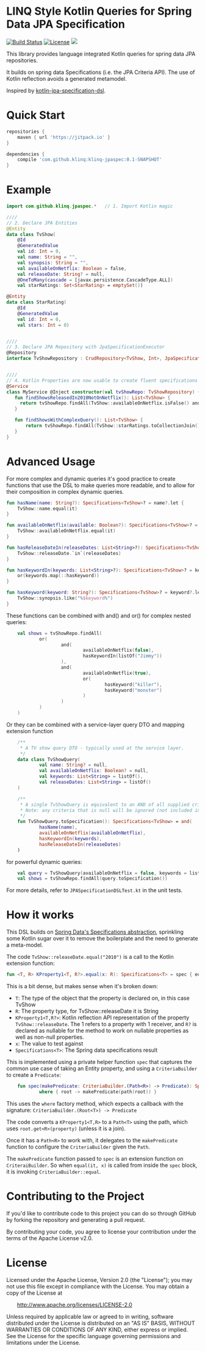 # LINQ Style Kotlin Queries for Spring Data JPA Specification
[![Build Status](https://travis-ci.org/klinq/klinq-jpaspec.svg?branch=master)](https://travis-ci.org/klinq/klinq-jpaspec)
[![License](http://img.shields.io/:license-apache-blue.svg?style=flat-square)](http://www.apache.org/licenses/LICENSE-2.0.html)
[![](https://jitpack.io/v/klinq/klinq-jpaspec.svg)](https://jitpack.io/#klinq/klinq-jpaspec)

This library provides language integrated Kotlin queries for spring data JPA repositories.
 
It builds on spring data Specifications (i.e. the JPA Criteria API).
The use of Kotlin reflection avoids a generated metamodel.

Inspired by [kotlin-jpa-specification-dsl](https://github.com/consoleau/kotlin-jpa-specification-dsl).

# Quick Start

```groovy
repositories {
    maven { url 'https://jitpack.io' }
}

dependencies {
    compile 'com.github.klinq:klinq-jpaspec:0.1-SNAPSHOT'
}
```

# Example #

```kotlin
import com.github.klinq.jpaspec.*   // 1. Import Kotlin magic

////
// 2. Declare JPA Entities
@Entity
data class TvShow(
    @Id
    @GeneratedValue
    val id: Int = 0,
    val name: String = "",
    val synopsis: String = "",
    val availableOnNetflix: Boolean = false,
    val releaseDate: String? = null,
    @OneToMany(cascade = [javax.persistence.CascadeType.ALL])
    val starRatings: Set<StarRating> = emptySet())

@Entity
data class StarRating(
    @Id
    @GeneratedValue
    val id: Int = 0,
    val stars: Int = 0)


////
// 3. Declare JPA Repository with JpaSpecificationExecutor
@Repository
interface TvShowRepository : CrudRepository<TvShow, Int>, JpaSpecificationExecutor<TvShow>


////
// 4. Kotlin Properties are now usable to create fluent specifications
@Service
class MyService @Inject constructor(val tvShowRepo: TvShowRepository) {
   fun findShowsReleasedIn2010NotOnNetflix(): List<TvShow> {
     return tvShowRepo.findAll(TvShow::availableOnNetflix.isFalse() and TvShow::releaseDate.equal("2010"))
   }

   fun findShowsWithComplexQuery(): List<TvShow> {
       return tvShowRepo.findAll(TvShow::starRatings.toCollectionJoin().where(StarRating::stars).equal(2))
   }
}
```

# Advanced Usage #

For more complex and dynamic queries it's good practice to create functions that use the DSL to make queries more readable,
and to allow for their composition in complex dynamic queries.

```kotlin
fun hasName(name: String?): Specifications<TvShow>? = name?.let {
    TvShow::name.equal(it)
}

fun availableOnNetflix(available: Boolean?): Specifications<TvShow>? = available?.let {
    TvShow::availableOnNetflix.equal(it)
}

fun hasReleaseDateIn(releaseDates: List<String>?): Specifications<TvShow>? = releaseDates?.let {
    TvShow::releaseDate.`in`(releaseDates)
}

fun hasKeywordIn(keywords: List<String>?): Specifications<TvShow>? = keywords?.let {
    or(keywords.map(::hasKeyword))
}

fun hasKeyword(keyword: String?): Specifications<TvShow>? = keyword?.let {
    TvShow::synopsis.like("%$keyword%")
}
```

These functions can be combined with and() and or() for complex nested queries:

```kotlin
    val shows = tvShowRepo.findAll(
            or(
                    and(
                            availableOnNetflix(false),
                            hasKeywordIn(listOf("Jimmy"))
                    ),
                    and(
                            availableOnNetflix(true),
                            or(
                                    hasKeyword("killer"),
                                    hasKeyword("monster")
                            )
                    )
            )
    )
```

Or they can be combined with a service-layer query DTO and mapping extension function

```kotlin
    /**
     * A TV show query DTO - typically used at the service layer.
     */
    data class TvShowQuery(
            val name: String? = null,
            val availableOnNetflix: Boolean? = null,
            val keywords: List<String> = listOf(),
            val releaseDates: List<String> = listOf()
    )

    /**
     * A single TvShowQuery is equivalent to an AND of all supplied criteria.
     * Note: any criteria that is null will be ignored (not included in the query).
     */
    fun TvShowQuery.toSpecification(): Specifications<TvShow> = and(
            hasName(name),
            availableOnNetflix(availableOnNetflix),
            hasKeywordIn(keywords),
            hasReleaseDateIn(releaseDates)
    )
```

for powerful dynamic queries:

```kotlin
    val query = TvShowQuery(availableOnNetflix = false, keywords = listOf("Rick", "Jimmy"))
    val shows = tvShowRepo.findAll(query.toSpecification())
```

For more details, refer to `JPASpecificationDSLTest.kt` in the unit tests.

# How it works #

This DSL builds on [Spring Data's Specifications abstraction](http://docs.spring.io/spring-data/jpa/docs/current/reference/html/#specifications), sprinkling some Kotlin sugar over it to remove the boilerplate and the need to generate a meta-model.

The code `TvShow::releaseDate.equal("2010")` is a call to the Kotlin extension function:

```kotlin
fun <T, R> KProperty1<T, R?>.equal(x: R): Specifications<T> = spec { equal(it, x) }
```

This is a bit dense, but makes sense when it's broken down:

- `T`: The type of the object that the property is declared on, in this case TvShow
- `R`: The property type, for TvShow::releaseDate it is String
- `KProperty1<T,R?>`: Kotlin reflection API representation of the property `TvShow::releaseDate`. The 1 refers to a property with 1 receiver, and `R?` is declared as nullable for the method to work on nullable properties as well as non-null properties.
- `x`: The value to test against
- `Specifications<T>`: The Spring data specifications result

This is implemented using a private helper function `spec` that captures the common use case of taking an Entity property, and using a `CriteriaBuilder` to create a `Predicate`:

```kotlin
    fun spec(makePredicate: CriteriaBuilder.(Path<R>) -> Predicate): Specifications<T> =
            where { root -> makePredicate(path(root)) }
```

This uses the `where` factory method, which expects a callback with the signature: `CriteriaBuilder.(Root<T>) -> Predicate`

The code converts a `KProperty1<T,R>` to a `Path<T>` using the path, which uses `root.get<R>(property)` (unless it is a join).

Once it has a `Path<R>` to work with, it delegates to the `makePredicate` function to configure the `CriteriaBuilder` given the `Path`.

The `makePredicate` function passed to `spec` is an extension function on `CriteraiBuilder`. So when `equal(it, x)` is called from inside the `spec` block, it is invoking `CriteriaBuilder::equal`.


# Contributing to the Project #

If you'd like to contribute code to this project you can do so through GitHub by forking the repository and generating a pull request.

By contributing your code, you agree to license your contribution under the terms of the Apache License v2.0. 

# License #

Licensed under the Apache License, Version 2.0 (the "License");
you may not use this file except in compliance with the License.
You may obtain a copy of the License at

    http://www.apache.org/licenses/LICENSE-2.0

Unless required by applicable law or agreed to in writing, software
distributed under the License is distributed on an "AS IS" BASIS,
WITHOUT WARRANTIES OR CONDITIONS OF ANY KIND, either express or implied.
See the License for the specific language governing permissions and
limitations under the License.